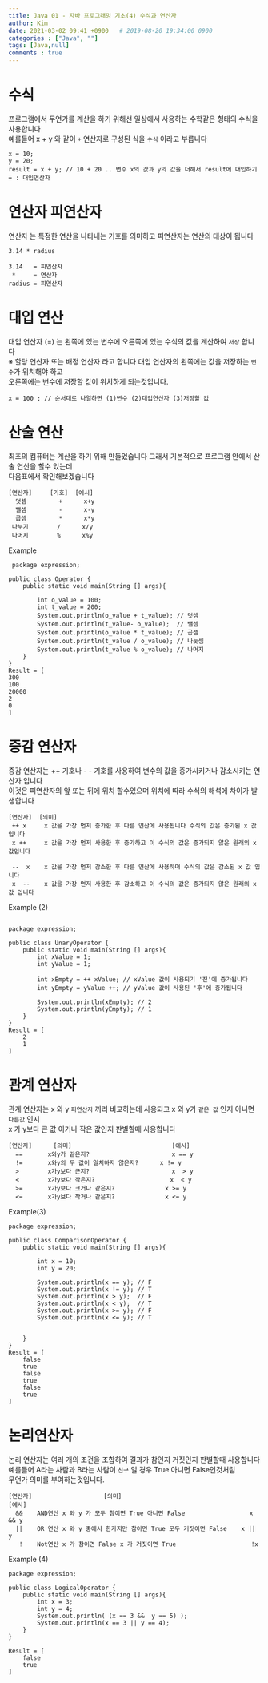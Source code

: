 ```yaml
---
title: Java 01 - 자바 프로그래밍 기초(4) 수식과 연산자
author: Kim
date: 2021-03-02 09:41 +0900   # 2019-08-20 19:34:00 0900
categories : ["Java", ""]
tags: [Java,null]
comments : true
---
```


# 수식

프로그램에서 무언가를 계산을 하기 위해선 일상에서 사용하는 수학같은 형태의 수식을 사용합니다<br>
예를들어 x + y 와 같이 ``` + ``` 연산자로 구성된 식을 ``` 수식 ``` 이라고 부릅니다<br>
```
x = 10;
y = 20;
result = x + y; // 10 + 20 .. 변수 x의 값과 y의 값을 더해서 result에 대입하기
= : 대입연산자
```

# 연산자 피연산자

연산자 는 특정한 연산을 나타내는 기호를 의미하고 피연산자는 연산의 대상이 됩니다<br>

```
3.14 * radius

3.14   = 피연산자
 *     = 연산자
radius = 피연산자  
```

# 대입 연산

대입 연산자 (=) 는 왼쪽에 있는 변수에 오른쪽에 있는 수식의 값을 계산하여 ``저장`` 합니다<br>
※ 할당 연산자 또는 배정 연산자 라고 합니다 대입 연산자의 왼쪽에는 값을 저장하는 ``변수``가 위치해야 하고<br>
  오른쪽에는 변수에 저장할 값이 위치하게 되는것입니다.<br>
  ```
  x = 100 ; // 순서대로 나열하면 (1)변수 (2)대입연산자 (3)저장할 값
  ```

# 산술 연산

최초의 컴퓨터는 계산을 하기 위해 만들었습니다 그래서 기본적으로 프로그램 안에서 산술 연산을 할수 있는데<br>
다음표에서 확인해보겠습니다<br>

```
[연산자]     [기호]  [예시]
  덧셈         +      x+y
  뺄셈         -      x-y
  곱셈         *      x*y
 나누기        /      x/y
 나머지        %      x%y
```
Example
```
 package expression;

public class Operator {
    public static void main(String [] args){

        int o_value = 100;
        int t_value = 200;
        System.out.println(o_value + t_value); // 덧셈
        System.out.println(t_value- o_value);  // 뺄셈
        System.out.println(o_value * t_value); // 곱셈
        System.out.println(t_value / o_value); // 나눗셈
        System.out.println(t_value % o_value); // 나머지
    }
}
Result = [
300
100
20000
2
0
]
```

# 증감 연산자

증감 연산자는 ++ 기호나 - - 기호를 사용하여 변수의 값을 증가시키거나 감소시키는 연산자 입니다<br>
이것은 피연산자의 앞 또는 뒤에 위치 할수있으며 위치에 따라 수식의 해석에 차이가 발생합니다<br>

```
[연산자]  [의미]
 ++ x     x 값을 가장 먼저 증가한 후 다른 연산에 사용됩니다 수식의 값은 증가된 x 값 입니다
 x ++     x 값을 가장 먼저 사용한 후 증가하고 이 수식의 값은 증가되지 않은 원래의 x 값입니다
 
 --  x    x 값을 가장 먼저 감소한 후 다른 연산에 사용하며 수식의 값은 감소된 x 값 입니다
 x  --    x 값을 가장 먼저 사용한 후 감소하고 이 수식의 값은 증가되지 않은 원래의 x 값 입니다
```
Example (2)

```

package expression;

public class UnaryOperator {
    public static void main(String [] args){
        int xValue = 1;
        int yValue = 1;

        int xEmpty = ++ xValue; // xValue 값이 사용되기 '전'에 증가됩니다
        int yEmpty = yValue ++; // yValue 값이 사용된 '후'에 증가됩니다

        System.out.println(xEmpty); // 2
        System.out.println(yEmpty); // 1
    }
}
Result = [
    2
    1
]

```

# 관계 연산자

관계 연산자는 x 와 y ```피연산자``` 끼리 비교하는데 사용되고 x 와 y가 ``같은 값`` 인지 아니면 `` 다른값 `` 인지<br>
x 가 y보다 큰 값 이거나 작은 값인지 판별할때 사용합니다<br>

```
[연산자]      [의미]                            [예시]
  ==       x와y가 같은지?                       x == y
  !=       x와y의 두 값이 일치하지 않은지?      x != y
  >        x가y보다 큰지?                       x  > y
  <        x가y보다 작은지?                     x  < y
  >=       x가y보다 크거나 같은지?              x >= y
  <=       x가y보다 작거나 같은지?              x <= y
```

Example(3)

```
package expression;

public class ComparisonOperator {
    public static void main(String [] args){

        int x = 10;
        int y = 20;

        System.out.println(x == y); // F
        System.out.println(x != y); // T
        System.out.println(x > y);  // F
        System.out.println(x < y);  // T
        System.out.println(x >= y); // F
        System.out.println(x <= y); // T


    }
}
Result = [
    false
    true
    false
    true
    false
    true
]
```

# 논리연산자

논리 연산자는 여러 개의 조건을 조합하여 결과가 참인지 거짓인지 판별할때 사용합니다<br>
예를들어 A라는 사람과 B라는 사람이 `` 친구 `` 일 경우 True 아니면 False인것처럼<br>
무언가 의미를 부여하는것입니다.<br>


```
[연산자]                    [의미]                                      [예시]
  &&    AND연산 x 와 y 가 모두 참이면 True 아니면 False                  x && y
  ||    OR 연산 x 와 y 중에서 한가지만 참이면 True 모두 거짓이면 False    x || y
   !    Not연산 x 가 참이면 False x 가 거짓이면 True                     !x
```

Example (4)
```
package expression;

public class LogicalOperator {
    public static void main(String [] args){
        int x = 3;
        int y = 4;
        System.out.println( (x == 3 &&  y == 5) );
        System.out.println(x == 3 || y == 4);
    }
}

Result = [
    false
    true
]
```